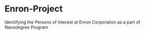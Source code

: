 # Enron-Project
Identifying the Persons of Interest at Enron Corporation as a part of Nanodegree Program
